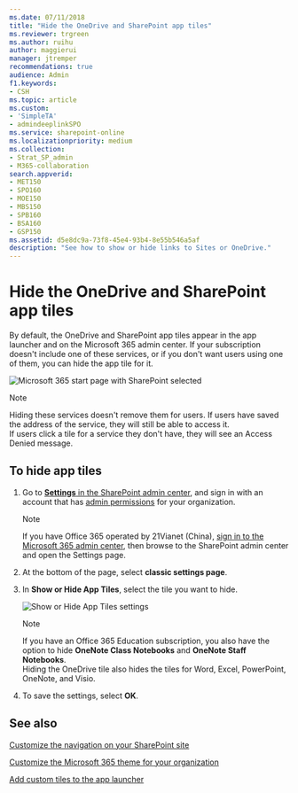 ```yaml
---
ms.date: 07/11/2018
title: "Hide the OneDrive and SharePoint app tiles"
ms.reviewer: trgreen
ms.author: ruihu
author: maggierui
manager: jtremper
recommendations: true
audience: Admin
f1.keywords:
- CSH
ms.topic: article
ms.custom:
- 'SimpleTA'
- admindeeplinkSPO
ms.service: sharepoint-online
ms.localizationpriority: medium
ms.collection:  
- Strat_SP_admin
- M365-collaboration
search.appverid:
- MET150
- SPO160
- MOE150
- MBS150
- SPB160
- BSA160
- GSP150
ms.assetid: d5e8dc9a-73f8-45e4-93b4-8e55b546a5af
description: "See how to show or hide links to Sites or OneDrive."
---
```


# Hide the OneDrive and SharePoint app tiles

By default, the OneDrive and SharePoint app tiles appear in the app launcher and on the Microsoft 365 admin center. If your subscription doesn't include one of these services, or if you don't want users using one of them, you can hide the app tile for it.

  
![Microsoft 365 start page with SharePoint selected](media/4ff2c093-2b26-4d28-a65b-4d02e66818df.png)
  
> [!NOTE]
> Hiding these services doesn't remove them for users. If users have saved the address of the service, they will still be able to access it. <br> If users click a tile for a service they don't have, they will see an Access Denied message.
  
## To hide app tiles
<a name="__top"> </a>

1. Go to <a href="https://go.microsoft.com/fwlink/?linkid=2185072" target="_blank">**Settings** in the SharePoint admin center</a>, and sign in with an account that has [admin permissions](./sharepoint-admin-role.md) for your organization.

   > [!NOTE]
   > If you have Office 365 operated by 21Vianet (China), [sign in to the Microsoft 365 admin center](https://go.microsoft.com/fwlink/p/?linkid=850627), then browse to the SharePoint admin center and open the Settings page.

2. At the bottom of the page, select **classic settings page**.

3. In **Show or Hide App Tiles**, select the tile you want to hide.

    ![Show or Hide App Tiles settings](media/516f0f56-c44e-465e-8ec5-ba56fbbe2b3b.png)
  
    > [!NOTE]
    > If you have an Office 365 Education subscription, you also have the option to hide **OneNote Class Notebooks** and **OneNote Staff Notebooks**. <br> Hiding the OneDrive tile also hides the tiles for Word, Excel, PowerPoint, OneNote, and Visio.
  
4. To save the settings, select **OK**.
    
## See also
<a name="__top"> </a>

[Customize the navigation on your SharePoint site](https://support.office.com/article/3CD61AE7-A9ED-4E1E-BF6D-4655F0BF25CA#ID0EAACAAA=Online)
  
[Customize the Microsoft 365 theme for your organization](/office365/admin/setup/customize-your-organization-theme)
  
[Add custom tiles to the app launcher](/office365/admin/manage/customize-the-app-launcher)

